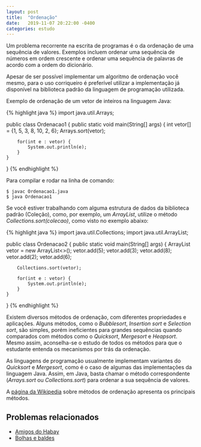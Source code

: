 ```yaml
---
layout: post
title:  "Ordenação"
date:   2019-11-07 20:22:00 -0400
categories: estudo
---
```


Um problema recorrente na escrita de programas é o da ordenação de uma sequência de valores. Exemplos incluem ordenar uma sequência de números em ordem crescente e ordenar uma sequência de palavras de acordo com a ordem do dicionário.

Apesar de ser possível implementar um algoritmo de ordenação você mesmo, para o uso corriqueiro é preferível utilizar a implementação já disponível na biblioteca padrão da linguagem de programação utilizada.

Exemplo de ordenação de um vetor de inteiros na linguagem Java:

{% highlight java %}
import java.util.Arrays;

public class Ordenacao1 {
    public static void main(String[] args) {
        int vetor[] = {1, 5, 3, 8, 10, 2, 6};
        Arrays.sort(vetor);
        
        for(int e : vetor) {
            System.out.println(e);
        }
    }
}
{% endhighlight %}

Para compilar e rodar na linha de comando:

    $ javac Ordenacao1.java
    $ java Ordenacao1

Se você estiver trabalhando com alguma estrutura de dados da biblioteca padrão (Coleção), como, por exemplo, um *ArrayList*, utilize o método *Collections.sort(colecao)*, como visto no exemplo abaixo:

{% highlight java %}
import java.util.Collections;
import java.util.ArrayList;

public class Ordenacao2 {
    public static void main(String[] args) {
        ArrayList<Integer> vetor = new ArrayList<>();
        vetor.add(5);
        vetor.add(3);
        vetor.add(8);
        vetor.add(2);
        vetor.add(6);
        
        Collections.sort(vetor);
        
        for(int e : vetor) {
            System.out.println(e);
        }
    }
}
{% endhighlight %}

Existem diversos métodos de ordenação, com diferentes propriedades e aplicações. Alguns métodos, como o *Bubblesort*, *Insertion sort* e *Selection sort*, são simples, porém ineficientes para grandes sequências quando comparados com métodos como o *Quicksort*, *Mergesort* e *Heapsort*. Mesmo assim, aconselha-se o estudo de todos os métodos para que o estudante entenda os mecanismos por trás da ordenação.

As linguagens de programação usualmente implementam variantes do *Quicksort* e *Mergesort*, como é o caso de algumas das implementações da linguagem Java. Assim, em Java, basta chamar o método correspondente (*Arrays.sort* ou *Collections.sort*) para ordenar a sua sequência de valores.

A [página da Wikipedia][1] sobre métodos de ordenação apresenta os principais métodos.

## Problemas relacionados

- [Amigos do Habay][3]
- [Bolhas e baldes][2]

[1]: https://pt.wikipedia.org/wiki/Algoritmo_de_ordena%C3%A7%C3%A3o
[2]: https://br.spoj.com/problems/BALDES/
[3]: https://www.urionlinejudge.com.br/judge/pt/problems/view/2136
